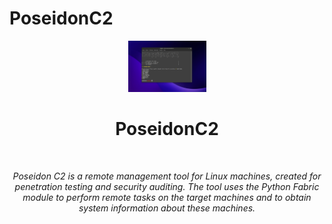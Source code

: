 # PoseidonC2

<div align="center">
  <img width="125px" src="assets/poseidonC2.png" />
  <h1>PoseidonC2</h1>
  <br/>

  <p><i>Poseidon C2 is a remote management tool for Linux machines, created for penetration testing and security auditing. The tool uses the Python Fabric module to perform remote tasks on the target machines and to obtain system information about these machines.</i></p>
  
</div>
